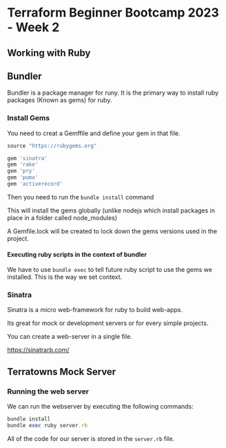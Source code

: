 # Terraform Beginner Bootcamp 2023 - Week 2

## Working with Ruby

## Bundler

Bundler is a package manager for runy.
It is the primary way to install ruby packages (Known as gems) for ruby.

### Install Gems

You need to creat a Gemffile and define your gem in that file.

```rb
source "https://rubygems.org"

gem 'sinatra'
gem 'rake'
gem 'pry'
gem 'puma'
gem 'activerecord'
```

Then you need to run the `bundle install` command

This will install the gems globally (unlike nodejs which install packages in place in a folder called node_modules)

A Gemfile.lock will be created to lock down the gems versions used in the project.

#### Executing ruby scripts in the context of bundler

We have to use `bundle exec` to tell future ruby script to use the gems we installed. This is the way we set context.

### Sinatra

Sinatra is a micro web-framework for ruby to build web-apps.

Its great for mock or development servers or for every simple projects.

You can create a web-server in a single file.

https://sinatrarb.com/

## Terratowns Mock Server

### Running the web server

We can run the webserver by executing the following commands:

```rb
bundle install
bundle exec ruby server.rb
```

All of the code for our server is stored in the `server.rb` file.